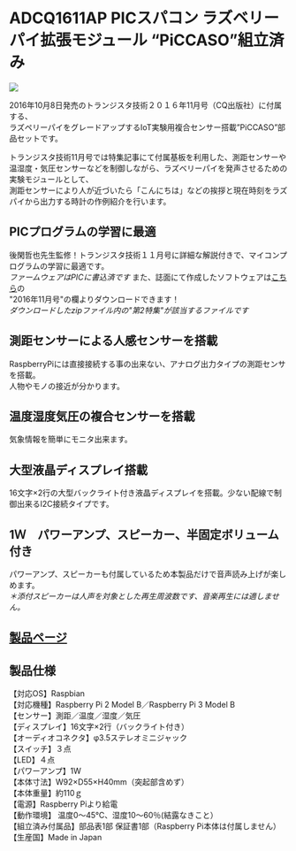 # ADCQ1611AP PICスパコン ラズベリーパイ拡張モジュール “PiCCASO”組立済み

![](https://bit-trade-one.co.jp/wp/wp-content/uploads/2016/09/a12067cecab49e3250e5fd63ae788aab.png)

2016年10月8日発売のトランジスタ技術２０１６年11月号（CQ出版社）に付属する、  
ラズペリーパイをグレードアップするIoT実験用複合センサー搭載”PiCCASO”部品セットです。  

トランジスタ技術11月号では特集記事にて付属基板を利用した、測距センサーや  
温湿度・気圧センサーなどを制御しながら、ラズベリーパイを発声させるための実験モジュールとして、  
測距センサーにより人が近づいたら「こんにちは」などの挨拶と現在時刻をラズパイから出力する時計の作例紹介を行います。  

## PICプログラムの学習に最適

後閑哲也先生監修！トランジスタ技術１１月号に詳細な解説付きで、マイコンプログラムの学習に最適です。  
*ファームウェアはPICに書込済です*
また、誌面にて作成したソフトウェアは[こちら](https://toragi.cqpub.co.jp/tabid/795/Default.html)の  
"2016年11月号"の欄よりダウンロードできます！  
*ダウンロードしたzipファイル内の"第2特集"が該当するファイルです*

## 測距センサーによる人感センサーを搭載

RaspberryPiには直接接続する事の出来ない、アナログ出力タイプの測距センサを搭載。  
人物やモノの接近が分かります。  

## 温度湿度気圧の複合センサーを搭載

気象情報を簡単にモニタ出来ます。  

## 大型液晶ディスプレイ搭載

16文字×2行の大型バックライト付き液晶ディスプレイを搭載。少ない配線で制御出来るI2C接続タイプです。  

## 1Ｗ　パワーアンプ、スピーカー、半固定ボリューム付き

パワーアンプ、スピーカーも付属しているため本製品だけで音声読み上げが楽しめます。  
*＊添付スピーカーは人声を対象とした再生周波数です、音楽再生には適しません。*

## [製品ページ](https://bit-trade-one.co.jp/product/assemblydisk/adcq1611ak/)

## 製品仕様

【対応OS】Raspbian  
【対応機種】Raspberry Pi 2 Model B／Raspberry Pi 3 Model B  
【センサー】測距／温度／湿度／気圧  
【ディスプレイ】16文字×2行（バックライト付き）  
【オーディオコネクタ】φ3.5ステレオミニジャック  
【スイッチ】３点  
【LED】４点  
【パワーアンプ】1W  
【本体寸法】W92×D55×H40mm（突起部含めず）  
【本体重量】約110ｇ  
【電源】Raspberry Piより給電  
【動作環境】 温度0～45℃、湿度10～60％(結露なきこと）  
【組立済み付属品】部品表1部 保証書1部（Raspberry Pi本体は付属しません）  
【生産国】Made in Japan  
